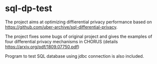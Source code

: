 # sql-dp-test
The project aims at optimizing diffierential privacy performance based on https://github.com/uber-archive/sql-differential-privacy. 

The project fixes some bugs of original project and gives the examples of four differential privacy mechanisms in CHORUS (details https://arxiv.org/pdf/1809.07750.pdf)

Program to test SQL database using jdbc connection is also included.
